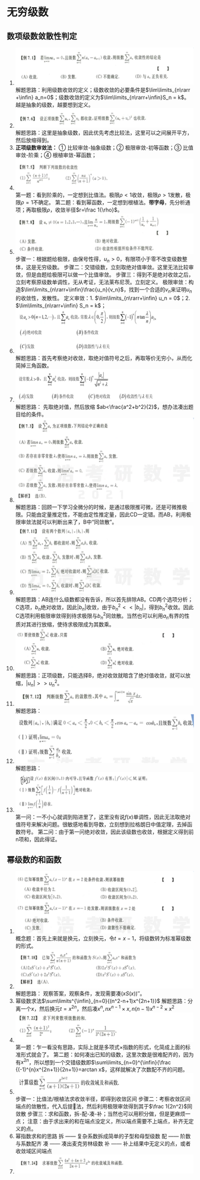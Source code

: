 # 无穷级数

## 数项级数敛散性判定

1. ![image-20201114212440672](CH7-无穷级数.assets/image-20201114212440672.png)
   解题思路：利用级数收敛的定义；级数收敛的必要条件是$\lim\limits_{n\rarr +\infin} a_n=0$；级数收敛的定义为$\lim\limits_{n\rarr+\infin}S_n = k$。越是抽象的级数，越要想到定义。
2. ![image-20201114213107760](CH7-无穷级数.assets/image-20201114213107760.png)
   解题思路：这里是抽象级数，因此优先考虑比较法，这里可以之间展开平方，然后放缩得到。
3. **正项级数审敛法：**
   ① 比较审敛-抽象级数；② 极限审敛-初等函数；③ 比值审敛-阶乘；④ 根植审敛-幂函数；
4. ![image-20201114213646651](CH7-无穷级数.assets/image-20201114213646651.png)
   第一题：看到阶乘的，一定想到比值法。极限$\rho<1$收敛，极限$\rho>1$发散，极限$\rho=1$不确定。
   第二题：看到幂函数，一定想到根植法。**带字母**，先分析通项；再取极限$\rho$，收敛半径$r=\frac 1{\rho}$。
5. ![image-20201114214754221](CH7-无穷级数.assets/image-20201114214754221.png)
   步骤一：根据题给极限，由保号性得，$u_n>0$，有限项小于零不改变级数整体，这是无穷级数。
   步骤二：交错级数，立刻取绝对值审敛。这里无法比较审敛，但是由题给极限可以做一个比值审敛。
   步骤三：得到不是绝对收敛之后，立刻考察原级数单调性，无从考证，无法莱布尼茨。立刻定义。
   极限审敛：构造$\lim\limits_{n\rarr+\infin}\frac{u_n}{v_n}$，找到一个合适的$v_n$来证明$u_n$的收敛性，发散性。
   定义审敛：1. $\lim\limits_{n\rarr+\infin} u_n = 0$；2. $\lim\limits_{n\rarr+\infin} S_n = k$； 
6. ![image-20201115131329906](CH7-无穷级数.assets/image-20201115131329906.png)
   解题思路：首先考察绝对收敛，取绝对值符号之后，再取等价无穷小，从而化简掉三角函数。
7. ![image-20201115132706263](CH7-无穷级数.assets/image-20201115132706263.png)
   解题思路： 先取绝对值，然后放缩 $ab<\frac{a^2+b^2}{2}$，想办法凑出题目给的条件。
8. ![image-20201115133945423](CH7-无穷级数.assets/image-20201115133945423.png)
   解题思路：回顾一下学习全微分的时候，是通过极限推可微，还是可微推极限。只能由定量推定性，不能由定性推定量，因此CD一定错。而AB，利用极限审敛法就可以判断出来了，B中“同敛散”。
9. ![image-20201115165729533](CH7-无穷级数.assets/image-20201115165729533.png)
   解题思路：AB连什么级数都没有告诉，所以首先排除AB。CD两个选项分析；C选项，$b_n$绝对收敛，因此$|b_n|$收敛，由于$b_n^2 << |b_n|$，得到$b_n^2$收敛。因此C选项利用极限审敛得到待求极限与$b_n^2$同敛散。当然也可以利用$a_n$有界的性质对其进行放缩，使待求极限成为其数乘。
10. ![image-20201115170756392](CH7-无穷级数.assets/image-20201115170756392.png)
      解题思路：正项级数，只能选择B，绝对收敛就暗含了绝对值收敛，就可以放缩，$|u_n|>> u_n^2$。
11. ![image-20201115171251792](CH7-无穷级数.assets/image-20201115171251792.png)
    解题思路：
12. ![image-20201115190501285](CH7-无穷级数.assets/image-20201115190501285.png)
    解题思路：
13. ![image-20201115192025899](CH7-无穷级数.assets/image-20201115192025899.png)
    第一问：一不小心就调到陷进里了，这里没有说$f(x)$单调性，因此无法取绝对值符号来解决问题。很敏感地看到导数，立刻想到拉格朗日中值定理，去掉函数符号。
    第二问：由于第一问绝对收敛，因此该级数也收敛，根据定义得到前n项和，因此得证。

## 幂级数的和函数

1. ![image-20201115211332629](CH7-无穷级数.assets/image-20201115211332629.png)
   概念题：首先上来就是换元，立刻换元，令$t=x-1$，将级数转为标准幂级数的形式。
2. ![image-20201115211656183](CH7-无穷级数.assets/image-20201115211656183.png)
   解题思路： 观察答案，观察条件，发现需要凑$(xS(x))''$。
3. 幂级数求法$\sum\limits^{\infin}_{n=0}{(n^2-n+1)x^{2n+1}}$
   解题思路：分离一个$x$，然后换元$t=x^{2n}$，然后凑$x^n, nx^{n-1} \times x, n(n-1)x^{n-2}\times x^2$ 
4. ![image-20201115212405710](CH7-无穷级数.assets/image-20201115212405710.png)
   第一题：乍一看没有思路，实际上就是多项式×指数的形式，化简成上面的标准形式就会了。
   第二题：如何凑出已知的级数，这里次数是很难配齐的，因为有$x^{2n}$，所以想到一个交错级数即$\sum\limits_{n=0}^{\infin}{\frac {(-1)^{n}x^{2n+1}}{2n+1}}=arctan x$，这样就解决了次数配不齐的问题。
5. ![image-20201116092438655](CH7-无穷级数.assets/image-20201116092438655.png)
   步骤一：比值法/根植法求收敛半径，即得到收敛区间
   步骤二：考察收敛区间端点的敛散性，代入后提🐎法，然后利用极限审敛得到其于$\frac 1{2n^2}$同敛散
   步骤三：求和函数，拆-配-凑-补；当然也可以用积分做，但是更麻烦一点；
   注意：由于求出来的和在端点没定义，所以端点需要不上端点，补齐无定义的点。
6. 幂指数求和的思路
   拆 —— 复杂系数拆成简单的子型和母型级数
   配 —— 阶数与系数配齐
   凑 —— 凑出麦克劳林级数
   补 —— 补上结果中无定义的点，或者收敛域区间端点
7. ![image-20201116102813752](CH7-无穷级数.assets/image-20201116102813752.png)
   